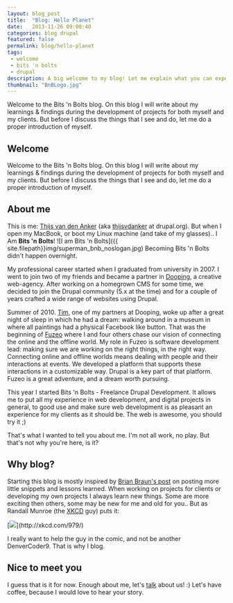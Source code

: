 ```yaml
---
layout: blog_post
title:  "Blog: Hello Planet"
date:   2013-11-26 09:00:40
categories: blog drupal
featured: false
permalink: blog/hello-planet
tags: 
 - welcome
 - bits 'n bolts
 - drupal
description: A big welcome to my blog! Let me explain what you can expect of it in the future.
thumbnail: "BnBLogo.jpg"
---
```

<div class="project-excerpt">
	<div id="intro" class="tk-daniel">
		Welcome to the Bits 'n Bolts blog.
On this blog I will write about my learnings & findings during the development of projects for both myself and my clients. But before I discuss the things that I see and do, let me do a proper introduction of myself.
	</div>
	<div class="rsCaption"></div>
</div>

<!-- more -->

## Welcome
Welcome to the Bits 'n Bolts blog.
On this blog I will write about my learnings & findings during the development of projects for both myself and my clients. But before I discuss the things that I see and do, let me do a proper introduction of myself.

## About me
This is me: [Thijs van den Anker](/about-me/) (aka [thijsvdanker](https://drupal.org/user/234472) at drupal.org). But when I open my MacBook, or boot my Linux machine (and take of my glasses).. I Am __Bits 'n Bolts__!
![I am Bits 'n Bolts]({{ site.filepath}}img/superman_bnb_noslogan.jpg)
Becoming Bits 'n Bolts didn't happen overnight.

My professional career started when I graduated from university in 2007. I went to join two of my friends and became a partner in [Dooping](http://www.dooping.nl), a creative web-agency. After working on a homegrown CMS for some time, we decided to join the Drupal community (5.x at the time) and for a couple of years crafted a wide range of websites using Drupal.

Summer of 2010. [Tim](http://www.timdj.nl), one of my partners at Dooping, woke up after a great night of sleep in which he had a dream: walking around in a museum in where all paintings had a physical Facebook like button.
That was the beginning of [Fuzeo](http://www.fuzeo.com) where I and four others chase our vision of connecting the online and the offline world. My role in Fuzeo is software development lead: making sure we are working on the right things, in the right way.
Connecting online and offline worlds means dealing with people and their interactions at events. We developed a platform that supports these interactions in a customizable way. Drupal is a key part of that platform. Fuzeo is a great adventure, and a dream worth pursuing.

This year I started Bits 'n Bolts - Freelance Drupal Development. It allows me to put all my experience in web development, and digital projects in general, to good use and make sure web development is as pleasant an experience for my clients as it should be.
The web is awesome, you should try it ;)

That's what I wanted to tell you about me. I'm not all work, no play. But that's not why you're here, is it?

## Why blog?
Starting this blog is mostly inspired by [Brian Braun's post](http://bryanbraun.com/2013/09/21/please-stop-stewing-and-start-blogging-about-drupal) on posting more little snippets and lessons learned.
When working on projects for clients or developing my own projects I always learn new things.
Some are more exciting then others, some may be new for me and old for you.. But as Randall Munroe (the [XKCD](http://www.xkcd.com) guy) puts it:
<div class="clear">
[<img src="http://imgs.xkcd.com/comics/wisdom_of_the_ancients.png">](http://xkcd.com/979/)
</div>

I really want to help the guy in the comic, and not be another DenverCoder9. That is why I blog.

## Nice to meet you
I guess that is it for now. Enough about me, let's [talk](/contact/) about us! :)
Let's have coffee, because I would love to hear your story.